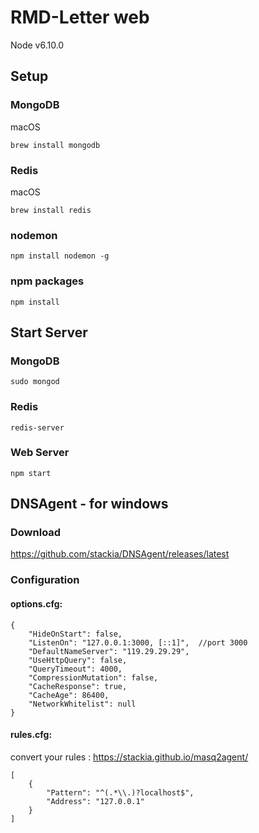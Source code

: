 # RMD-Letter web

Node v6.10.0

## Setup

### MongoDB

macOS

```
brew install mongodb
```

### Redis

macOS

```
brew install redis
```

### nodemon

```
npm install nodemon -g
```

### npm packages

```
npm install
```

## Start Server

### MongoDB

```
sudo mongod
```

### Redis

```
redis-server
```

### Web Server

```
npm start
```

## DNSAgent - for windows

### Download
https://github.com/stackia/DNSAgent/releases/latest

### Configuration

#### options.cfg:

```
{
    "HideOnStart": false,
    "ListenOn": "127.0.0.1:3000, [::1]",  //port 3000
    "DefaultNameServer": "119.29.29.29",
    "UseHttpQuery": false,
    "QueryTimeout": 4000,
    "CompressionMutation": false,
    "CacheResponse": true,
    "CacheAge": 86400,
    "NetworkWhitelist": null
}
```

#### rules.cfg:
convert your rules : https://stackia.github.io/masq2agent/ 

```
[
    {
        "Pattern": "^(.*\\.)?localhost$",
        "Address": "127.0.0.1"
    }
]
```
